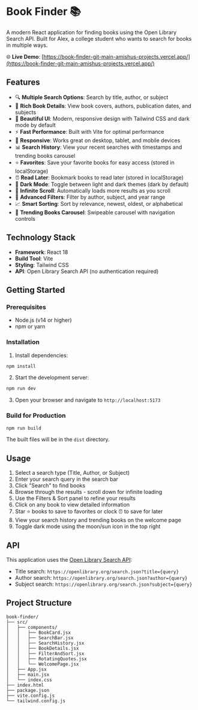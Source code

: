 # Book Finder 📚

A modern React application for finding books using the Open Library Search API. Built for Alex, a college student who wants to search for books in multiple ways.

🌐 **Live Demo**: [https://book-finder-git-main-amishus-projects.vercel.app/](https://book-finder-git-main-amishus-projects.vercel.app/)

## Features

- 🔍 **Multiple Search Options**: Search by title, author, or subject
- 📖 **Rich Book Details**: View book covers, authors, publication dates, and subjects
- 🎨 **Beautiful UI**: Modern, responsive design with Tailwind CSS and dark mode by default
- ⚡ **Fast Performance**: Built with Vite for optimal performance
- 📱 **Responsive**: Works great on desktop, tablet, and mobile devices
- 📊 **Search History**: View your recent searches with timestamps and trending books carousel
- ⭐ **Favorites**: Save your favorite books for easy access (stored in localStorage)
- ⏰ **Read Later**: Bookmark books to read later (stored in localStorage)
- 🌙 **Dark Mode**: Toggle between light and dark themes (dark by default)
- 🔄 **Infinite Scroll**: Automatically loads more results as you scroll
- 🔎 **Advanced Filters**: Filter by author, subject, and year range
- 📈 **Smart Sorting**: Sort by relevance, newest, oldest, or alphabetical
- 🎠 **Trending Books Carousel**: Swipeable carousel with navigation controls

## Technology Stack

- **Framework**: React 18
- **Build Tool**: Vite
- **Styling**: Tailwind CSS
- **API**: Open Library Search API (no authentication required)

## Getting Started

### Prerequisites

- Node.js (v14 or higher)
- npm or yarn

### Installation

1. Install dependencies:
```bash
npm install
```

2. Start the development server:
```bash
npm run dev
```

3. Open your browser and navigate to `http://localhost:5173`

### Build for Production

```bash
npm run build
```

The built files will be in the `dist` directory.

## Usage

1. Select a search type (Title, Author, or Subject)
2. Enter your search query in the search bar
3. Click "Search" to find books
4. Browse through the results - scroll down for infinite loading
5. Use the Filters & Sort panel to refine your results
6. Click on any book to view detailed information
7. Star ⭐ books to save to favorites or clock ⏰ to save for later
8. View your search history and trending books on the welcome page
9. Toggle dark mode using the moon/sun icon in the top right

## API

This application uses the [Open Library Search API](https://openlibrary.org/dev/docs/api/search):
- Title search: `https://openlibrary.org/search.json?title={query}`
- Author search: `https://openlibrary.org/search.json?author={query}`
- Subject search: `https://openlibrary.org/search.json?subject={query}`

## Project Structure

```
book-finder/
├── src/
│   ├── components/
│   │   ├── BookCard.jsx
│   │   ├── SearchBar.jsx
│   │   ├── SearchHistory.jsx
│   │   ├── BookDetails.jsx
│   │   ├── FilterAndSort.jsx
│   │   ├── RotatingQuotes.jsx
│   │   └── WelcomePage.jsx
│   ├── App.jsx
│   ├── main.jsx
│   └── index.css
├── index.html
├── package.json
├── vite.config.js
└── tailwind.config.js
```
 